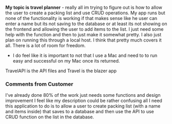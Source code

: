 **My topic is travel planner** - really all im trying to figure out is how to allow the user to create a packing list and use CRUD operations. My app runs but none of the functionality is working if that makes sense like he user can enter a name but its not saving to the database or at least its not showing on the frontend and allowing the user to add items to the list. I just need some help with the function and then to just make it somewhat pretty. I also just plan on running this through a local host. I think that pretty much covers it all. There is a lot of room for freedom.

- I do feel like it is important to not that I use a Mac and need to to run easy and successful on my Mac once its returned.

TravelAPI is the API files and Travel is the blazer app

### Comments from Customer
I've already done 80% of the work just needs some functions and design improvement
I feel like my description could be rather confusing all I need this application to do is to allow a user to create packing list (with a name and items inside) that saves to a database and then use the API to use CRUD function on the list in the database.